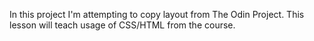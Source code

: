 In this project I'm attempting to copy layout from The Odin Project. This lesson will teach usage of CSS/HTML from the course.